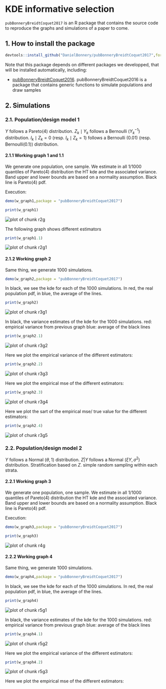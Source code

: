 # KDE informative selection
`pubBonneryBreidtCoquet2017` is an R package that contains the source code to reproduce the graphs and simulations of a paper to come.

## 1. How to install the package

```r
devtools::install_github("DanielBonnery/pubBonneryBreidtCoquet2017",force=TRUE)
```

Note that this package depends on different packages we developped, that will be installed automatically, including:
* [pubBonneryBreidtCoquet2016](https://github.com/DanielBonnery/pubBonneryBreidtCoquet2017). pubBonneryBreidtCoquet2016 is a package that contains generic functions to simulate populations and draw samples

## 2. Simulations
### 2.1. Population/design model 1

$Y$ follows a Pareto(4) distribution.
$Z_k\mid Y_k$ follows a Bernoulli ($Y_k^{-1}$) distribution.
$I_k\mid Z_k=0$ (resp. $I_k\mid Z_k=1$) follows a Bernoulli (0.01) (resp. Bernoulli(0.1)) distribution.

#### 2.1.1 Working graph 1 and 1.1

We generate one population, one sample.
We estimate in all 1/1000 quantiles of Pareto(4) distribution the HT kde and the associated variance.
Band upper and lower bounds are based on a normality assumption.
Black line is Pareto(4) pdf.

Execution: 






```r
demo(w_graph1,package = "pubBonneryBreidtCoquet2017")
```


```r
print(w_graph1)
```

![plot of chunk r2g](figure/r2g-1.png)


The following graph shows different estimators

```r
print(w_graph1.1)
```

![plot of chunk r2g1](figure/r2g1-1.png)


#### 2.1.2 Working graph 2

Same thing, we generate 1000 simulations.

```r
demo(w_graph2,package = "pubBonneryBreidtCoquet2017")
```
In black, we see the kde for each of the 1000 simulations.
In red, the real population pdf, in blue, the average of the lines. 


```r
print(w_graph2)
```

![plot of chunk r3g1](figure/r3g1-1.png)


In black, the variance estimates of the kde for the 1000 simulations.
red: empirical variance from previous graph
blue: average of the black lines


```r
print(w_graph2.1)
```

![plot of chunk r3g2](figure/r3g2-1.png)

Here we plot the empirical variance of the different estimators:

```r
print(w_graph2.2)
```

![plot of chunk r3g3](figure/r3g3-1.png)

Here we plot the empirical  mse of the different estimators:

```r
print(w_graph2.3)
```

![plot of chunk r3g4](figure/r3g4-1.png)

Here we plot the sart of the empirical  mse/ true value for the different estimators:

```r
print(w_graph2.4)
```

![plot of chunk r3g5](figure/r3g5-1.png)



### 2.2. Population/design model 2
$Y$ follows a Normal $(\theta, 1)$ distribution.
$Z| Y$ follows a Normal  $(\xi Y,\sigma^2)$ distribution.
Stratification based on $Z$. simple random sampling within each strata.

#### 2.2.1 Working graph 3

We generate one population, one sample.
We estimate in all 1/1000 quantiles of Pareto(4) distribution the HT kde and the associated variance.
Band upper and lower bounds are based on a normality assumption.
Black line is Pareto(4) pdf.

Execution: 



```r
demo(w_graph3,package = "pubBonneryBreidtCoquet2017")
```


```r
print(w_graph3)
```

![plot of chunk r4g](figure/r4g-1.png)


#### 2.2.2 Working graph 4

Same thing, we generate 1000 simulations.

```r
demo(w_graph4,package = "pubBonneryBreidtCoquet2017")
```
In black, we see the kde for each of the 1000 simulations.
In red, the real population pdf, in blue, the average of the lines. 


```r
print(w_graph4)
```

![plot of chunk r5g1](figure/r5g1-1.png)


In black, the variance estimates of the kde for the 1000 simulations.
red: empirical variance from previous graph
blue: average of the black lines


```r
print(w_graph4.1)
```

![plot of chunk r5g2](figure/r5g2-1.png)


Here we plot the empirical variance of the different estimators:

```r
print(w_graph4.2)
```

![plot of chunk r5g3](figure/r5g3-1.png)

Here we plot the empirical  mse of the different estimators:











